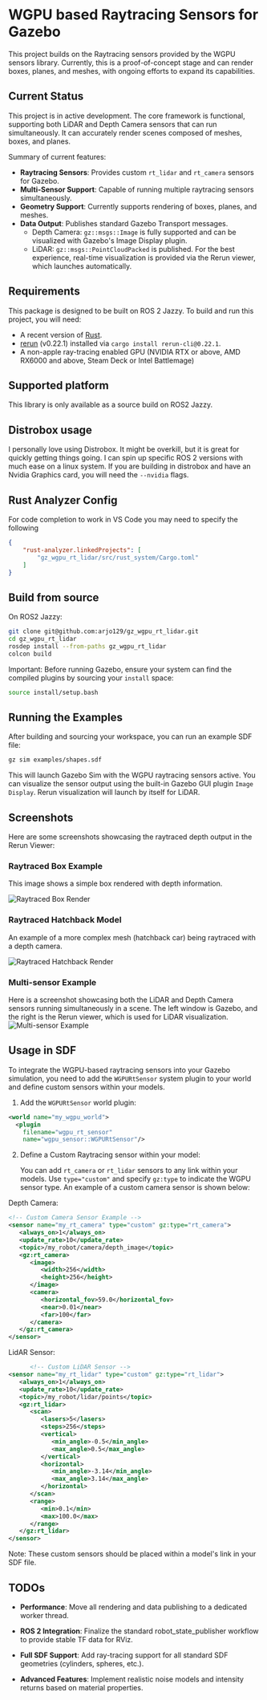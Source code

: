 # WGPU based Raytracing Sensors for Gazebo

This project builds on the Raytracing sensors provided by the WGPU sensors library. Currently, this is a proof-of-concept stage and can render boxes, planes, and meshes, with ongoing efforts to expand its capabilities.

## Current Status
This project is in active development. The core framework is functional, supporting both LiDAR and Depth Camera sensors that can run simultaneously. It can accurately render scenes composed of meshes, boxes, and planes.

Summary of current features:
- **Raytracing Sensors**: Provides custom `rt_lidar` and `rt_camera` sensors for Gazebo.
- **Multi-Sensor Support**: Capable of running multiple raytracing sensors simultaneously.
- **Geometry Support**: Currently supports rendering of boxes, planes, and meshes.
- **Data Output**: Publishes standard Gazebo Transport messages.
  - Depth Camera: `gz::msgs::Image` is fully supported and can be visualized with Gazebo's Image Display plugin.
  - LiDAR: `gz::msgs::PointCloudPacked` is published. For the best experience, real-time visualization is provided via the Rerun viewer, which launches automatically.

## Requirements
This package is designed to be built on ROS 2 Jazzy. To build and run this project, you will need:
- A recent version of [Rust](https://www.rust-lang.org/tools/install).
- [rerun](https://rerun.io/docs/getting-started/installing-viewer#installing-the-viewer) (v0.22.1) installed via `cargo install rerun-cli@0.22.1`.
- A non-apple ray-tracing enabled GPU (NVIDIA RTX or above, AMD RX6000 and above, Steam Deck or Intel Battlemage)

## Supported platform
This library is only available as a source build on ROS2 Jazzy.

## Distrobox usage
I personally love using Distrobox. It might be overkill, but it is great for quickly getting things going. I can spin up specific ROS 2 versions with much ease on a linux system. If you are building in distrobox and have an Nvidia Graphics card, you will need the `--nvidia` flags.


## Rust Analyzer Config
For code completion to work in VS Code you may need to specify the following
```json
{
    "rust-analyzer.linkedProjects": [
        "gz_wgpu_rt_lidar/src/rust_system/Cargo.toml"
    ]
}
```
## Build from source
On ROS2 Jazzy:
```bash
git clone git@github.com:arjo129/gz_wgpu_rt_lidar.git
cd gz_wgpu_rt_lidar
rosdep install --from-paths gz_wgpu_rt_lidar
colcon build
```
Important: Before running Gazebo, ensure your system can find the compiled plugins by sourcing your `install` space:
```bash
source install/setup.bash
```
## Running the Examples
After building and sourcing your workspace, you can run an example SDF file:
```bash
gz sim examples/shapes.sdf
```
This will launch Gazebo Sim with the WGPU raytracing sensors active. You can visualize the sensor output using the built-in Gazebo GUI plugin `Image Display`. Rerun visualization will launch by itself for LiDAR.

## Screenshots

Here are some screenshots showcasing the raytraced depth output in the Rerun Viewer:

### Raytraced Box Example

This image shows a simple box rendered with depth information.

![Raytraced Box Render](images/box.png)

### Raytraced Hatchback Model

An example of a more complex mesh (hatchback car) being raytraced with a depth camera.

![Raytraced Hatchback Render](images/hatchback.png)

### Multi-sensor Example
Here is a screenshot showcasing both the LiDAR and Depth Camera sensors running simultaneously in a scene. The left window is Gazebo, and the right is the Rerun viewer, which is used for LiDAR visualization.
![Multi-sensor Example](images/demo.png)

## Usage in SDF
To integrate the WGPU-based raytracing sensors into your Gazebo simulation, you need to add the `WGPURtSensor` system plugin to your world and define custom sensors within your models.
1. Add the `WGPURtSensor` world plugin:
```xml
<world name="my_wgpu_world">
  <plugin
    filename="wgpu_rt_sensor"
    name="wgpu_sensor::WGPURtSensor"/>
```
2. Define a Custom Raytracing sensor within your model:

   You can add `rt_camera` or `rt_lidar` sensors to any link within your models. Use `type="custom"` and specify `gz:type` to indicate the WGPU sensor type. An example of a custom camera sensor is shown below:

Depth Camera:
```xml
<!-- Custom Camera Sensor Example -->
<sensor name="my_rt_camera" type="custom" gz:type="rt_camera">
   <always_on>1</always_on>
   <update_rate>10</update_rate>
   <topic>/my_robot/camera/depth_image</topic>
   <gz:rt_camera>
      <image>
         <width>256</width>
         <height>256</height>
      </image>
      <camera>
         <horizontal_fov>59.0</horizontal_fov>
         <near>0.01</near>
         <far>100</far>
      </camera>
   </gz:rt_camera>
</sensor>
```
LidAR Sensor:
```xml
      <!-- Custom LiDAR Sensor -->
<sensor name="my_rt_lidar" type="custom" gz:type="rt_lidar">
   <always_on>1</always_on>
   <update_rate>10</update_rate>
   <topic>/my_robot/lidar/points</topic>
   <gz:rt_lidar>
      <scan>
         <lasers>5</lasers>
         <steps>256</steps>
         <vertical>
            <min_angle>-0.5</min_angle>
            <max_angle>0.5</max_angle>
         </vertical>
         <horizontal>
            <min_angle>-3.14</min_angle>
            <max_angle>3.14</max_angle>
         </horizontal>
      </scan>
      <range>
         <min>0.1</min>
         <max>100.0</max>
      </range>
   </gz:rt_lidar>
</sensor>
```
Note: These custom sensors should be placed within a model's link in your SDF file.

## TODOs
- **Performance**: Move all rendering and data publishing to a dedicated worker thread.

- **ROS 2 Integration**: Finalize the standard robot_state_publisher workflow to provide stable TF data for RViz.

- **Full SDF Support**: Add ray-tracing support for all standard SDF geometries (cylinders, spheres, etc.).

- **Advanced Features**: Implement realistic noise models and intensity returns based on material properties.
